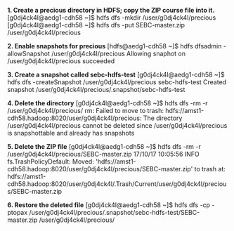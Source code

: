 **1. Create a precious directory in HDFS; copy the ZIP course file into it.**
[g0dj4ck4l@aedg1-cdh58 ~]$ hdfs dfs -mkdir /user/g0dj4ck4l/precious
[g0dj4ck4l@aedg1-cdh58 ~]$ hdfs dfs -put SEBC-master.zip /user/g0dj4ck4l/precious

**2. Enable snapshots for precious**
[hdfs@aedg1-cdh58 ~]$ hdfs dfsadmin -allowSnapshot /user/g0dj4ck4l/precious
Allowing snaphot on /user/g0dj4ck4l/precious succeeded

**3. Create a snapshot called sebc-hdfs-test**
[g0dj4ck4l@aedg1-cdh58 ~]$ hdfs dfs -createSnapshot /user/g0dj4ck4l/precious sebc-hdfs-test
Created snapshot /user/g0dj4ck4l/precious/.snapshot/sebc-hdfs-test

**4. Delete the directory**
[g0dj4ck4l@aedg1-cdh58 ~]$ hdfs dfs -rm -r /user/g0dj4ck4l/precious/
rm: Failed to move to trash: hdfs://amst1-cdh58.hadoop:8020/user/g0dj4ck4l/precious: The directory /user/g0dj4ck4l/precious cannot be deleted since /user/g0dj4ck4l/precious is snapshottable and already has snapshots

**5. Delete the ZIP file**
[g0dj4ck4l@aedg1-cdh58 ~]$ hdfs dfs -rm -r /user/g0dj4ck4l/precious/SEBC-master.zip
17/10/17 10:05:56 INFO fs.TrashPolicyDefault: Moved: 'hdfs://amst1-cdh58.hadoop:8020/user/g0dj4ck4l/precious/SEBC-master.zip' to trash at: hdfs://amst1-cdh58.hadoop:8020/user/g0dj4ck4l/.Trash/Current/user/g0dj4ck4l/precious/SEBC-master.zip

**6. Restore the deleted file**
[g0dj4ck4l@aedg1-cdh58 ~]$ hdfs dfs -cp -ptopax /user/g0dj4ck4l/precious/.snapshot/sebc-hdfs-test/SEBC-master.zip /user/g0dj4ck4l/precious/
